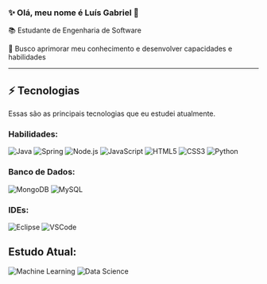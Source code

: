 ### ✨ Olá, meu nome é Luís Gabriel 👋

📚 Estudante de Engenharia de Software

🎯 Busco aprimorar meu conhecimento e desenvolver capacidades e habilidades
____

## ⚡ Tecnologias

Essas são as principais tecnologias que eu estudei atualmente.

### Habilidades:

![Java](https://img.shields.io/badge/Java-8B0000?style=flat-square&logo=java&logoColor=white)
![Spring](https://img.shields.io/badge/Spring-6DB33F?style=flat-square&logo=spring&logoColor=white)
![Node.js](https://img.shields.io/badge/Node.js-339933?style=flat-square&logo=nodedotjs&logoColor=white)
![JavaScript](https://img.shields.io/badge/-JavaScript-black?style=flat-square&logo=javascript)
![HTML5](https://img.shields.io/badge/-HTML5-E34F26?style=flat-square&logo=html5&logoColor=white)
![CSS3](https://img.shields.io/badge/-CSS3-1572B6?style=flat-square&logo=css3)
![Python](https://img.shields.io/badge/Python-3776AB?style=flat-square&logo=python&logoColor=white)


### Banco de Dados:
![MongoDB](https://img.shields.io/badge/-MongoDB-black?style=flat-square&logo=mongodb)
![MySQL](https://img.shields.io/badge/-MySQL-4479A1?style=flat-square&logo=mysql&logoColor=white)

### IDEs:
![Eclipse](https://img.shields.io/badge/-Eclipse-2C2255?style=flat-square&logo=eclipse&logoColor=white)
![VSCode](https://img.shields.io/badge/-VSCode-007ACC?style=flat-square&logo=visual-studio-code&logoColor=white)

## Estudo Atual:
![Machine Learning](https://img.shields.io/badge/Machine%20Learning-FF6F00?style=flat-square&logo=python&logoColor=white)
![Data Science](https://img.shields.io/badge/Data%20Science-00A1E4?style=flat-square&logo=jupyter&logoColor=white)

